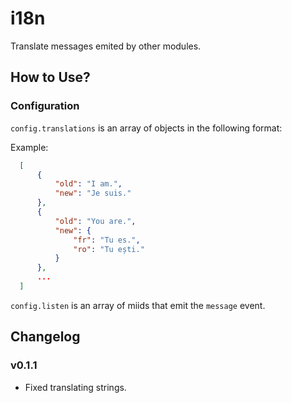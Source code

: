 i18n
====

Translate messages emited by other modules.

## How to Use?

### Configuration

`config.translations` is an array of objects in the following format:

Example:

```JSON
  [
      {
          "old": "I am.",
          "new": "Je suis."
      },
      {
          "old": "You are.",
          "new": {
              "fr": "Tu es.",
              "ro": "Tu ești."
          }
      },
      ...
  ]
```

`config.listen` is an array of miids that emit the `message` event.

## Changelog

### v0.1.1
 - Fixed translating strings.
